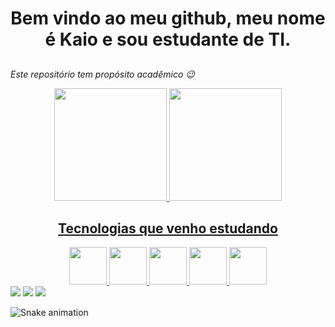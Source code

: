 ## <h1 align="center">Bem vindo ao meu github, meu nome é Kaio e sou estudante de TI.</h1>

##

<i align="center" >Este repositório tem propósito acadêmico  😉 </i> 
<div align="center">
  <a href="https://github.com/kaiotcp1">
  <img height="180em" src="https://github-readme-stats.vercel.app/api?username=kaiotcp1&show_icons=true&theme=maroongold&include_all_commits=true&count_private=true"/>
  <img height="180em" src="https://github-readme-stats.vercel.app/api/top-langs/?username=kaiotcp1&layout=compact&langs_count=7&theme=default&"/>
</div>

##

<h2 align="center">Tecnologias que venho estudando</h2>
<div align="center">
<img width="60px"src="https://cdn.jsdelivr.net/gh/devicons/devicon/icons/javascript/javascript-plain.svg"/>
<img width="60px"src="https://cdn.jsdelivr.net/gh/devicons/devicon/icons/nodejs/nodejs-original.svg" />
<img width="60px"src="https://cdn.jsdelivr.net/gh/devicons/devicon/icons/c/c-original.svg" />
<img width="60px"src="https://cdn.jsdelivr.net/gh/devicons/devicon/icons/python/python-original-wordmark.svg" />
<img width="60px"src="https://cdn.jsdelivr.net/gh/devicons/devicon/icons/mongodb/mongodb-original-wordmark.svg" />
</div>


<div> 
  <a href="https://instagram.com/hpkaio" target="_blank"><img src="https://img.shields.io/badge/-Instagram-%23E4405F?style=for-the-badge&logo=instagram&logoColor=white" target="_blank"></a> 
  <a href = "mailto:kaiotcp1@gmail.com@gmail.com"><img src="https://img.shields.io/badge/-Gmail-%23333?style=for-the-badge&logo=gmail&logoColor=white" target="_blank"></a>
  <a href="https://www.linkedin.com/in/hpkaio" target="_blank"><img src="https://img.shields.io/badge/-LinkedIn-%230077B5?style=for-the-badge&logo=linkedin&logoColor=white" target="_blank"></a> 
  
  ![Snake animation](https://github.com/kaiotcp1/kaiotcp1/blob/output/github-contribution-grid-snake.svg)
</div>

##

